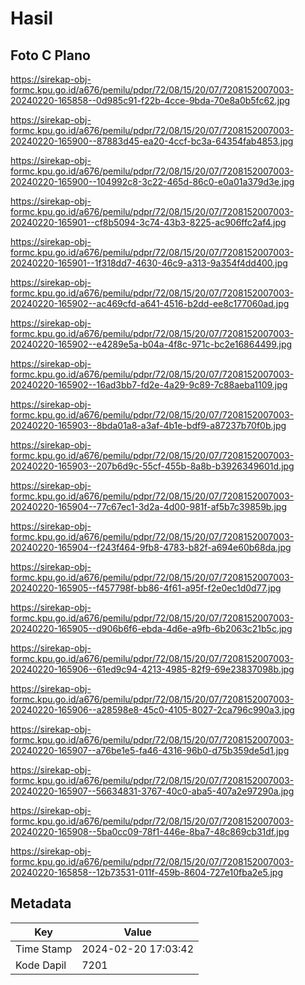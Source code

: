 # Hasil

## Foto C Plano

https://sirekap-obj-formc.kpu.go.id/a676/pemilu/pdpr/72/08/15/20/07/7208152007003-20240220-165858--0d985c91-f22b-4cce-9bda-70e8a0b5fc62.jpg

https://sirekap-obj-formc.kpu.go.id/a676/pemilu/pdpr/72/08/15/20/07/7208152007003-20240220-165900--87883d45-ea20-4ccf-bc3a-64354fab4853.jpg

https://sirekap-obj-formc.kpu.go.id/a676/pemilu/pdpr/72/08/15/20/07/7208152007003-20240220-165900--104992c8-3c22-465d-86c0-e0a01a379d3e.jpg

https://sirekap-obj-formc.kpu.go.id/a676/pemilu/pdpr/72/08/15/20/07/7208152007003-20240220-165901--cf8b5094-3c74-43b3-8225-ac906ffc2af4.jpg

https://sirekap-obj-formc.kpu.go.id/a676/pemilu/pdpr/72/08/15/20/07/7208152007003-20240220-165901--1f318dd7-4630-46c9-a313-9a354f4dd400.jpg

https://sirekap-obj-formc.kpu.go.id/a676/pemilu/pdpr/72/08/15/20/07/7208152007003-20240220-165902--ac469cfd-a641-4516-b2dd-ee8c177060ad.jpg

https://sirekap-obj-formc.kpu.go.id/a676/pemilu/pdpr/72/08/15/20/07/7208152007003-20240220-165902--e4289e5a-b04a-4f8c-971c-bc2e16864499.jpg

https://sirekap-obj-formc.kpu.go.id/a676/pemilu/pdpr/72/08/15/20/07/7208152007003-20240220-165902--16ad3bb7-fd2e-4a29-9c89-7c88aeba1109.jpg

https://sirekap-obj-formc.kpu.go.id/a676/pemilu/pdpr/72/08/15/20/07/7208152007003-20240220-165903--8bda01a8-a3af-4b1e-bdf9-a87237b70f0b.jpg

https://sirekap-obj-formc.kpu.go.id/a676/pemilu/pdpr/72/08/15/20/07/7208152007003-20240220-165903--207b6d9c-55cf-455b-8a8b-b3926349601d.jpg

https://sirekap-obj-formc.kpu.go.id/a676/pemilu/pdpr/72/08/15/20/07/7208152007003-20240220-165904--77c67ec1-3d2a-4d00-981f-af5b7c39859b.jpg

https://sirekap-obj-formc.kpu.go.id/a676/pemilu/pdpr/72/08/15/20/07/7208152007003-20240220-165904--f243f464-9fb8-4783-b82f-a694e60b68da.jpg

https://sirekap-obj-formc.kpu.go.id/a676/pemilu/pdpr/72/08/15/20/07/7208152007003-20240220-165905--f457798f-bb86-4f61-a95f-f2e0ec1d0d77.jpg

https://sirekap-obj-formc.kpu.go.id/a676/pemilu/pdpr/72/08/15/20/07/7208152007003-20240220-165905--d906b6f6-ebda-4d6e-a9fb-6b2063c21b5c.jpg

https://sirekap-obj-formc.kpu.go.id/a676/pemilu/pdpr/72/08/15/20/07/7208152007003-20240220-165906--61ed9c94-4213-4985-82f9-69e23837098b.jpg

https://sirekap-obj-formc.kpu.go.id/a676/pemilu/pdpr/72/08/15/20/07/7208152007003-20240220-165906--a28598e8-45c0-4105-8027-2ca796c990a3.jpg

https://sirekap-obj-formc.kpu.go.id/a676/pemilu/pdpr/72/08/15/20/07/7208152007003-20240220-165907--a76be1e5-fa46-4316-96b0-d75b359de5d1.jpg

https://sirekap-obj-formc.kpu.go.id/a676/pemilu/pdpr/72/08/15/20/07/7208152007003-20240220-165907--56634831-3767-40c0-aba5-407a2e97290a.jpg

https://sirekap-obj-formc.kpu.go.id/a676/pemilu/pdpr/72/08/15/20/07/7208152007003-20240220-165908--5ba0cc09-78f1-446e-8ba7-48c869cb31df.jpg

https://sirekap-obj-formc.kpu.go.id/a676/pemilu/pdpr/72/08/15/20/07/7208152007003-20240220-165858--12b73531-011f-459b-8604-727e10fba2e5.jpg


## Metadata

| Key        | Value               |
| ---------- | ------------------- |
| Time Stamp | 2024-02-20 17:03:42 |
| Kode Dapil | 7201                |



